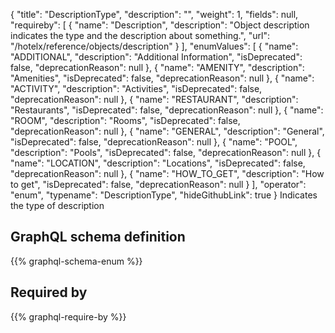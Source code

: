 {
  "title": "DescriptionType",
  "description": "",
  "weight": 1,
  "fields": null,
  "requireby": [
    {
      "name": "Description",
      "description": "Object description indicates the type and the description about something.",
      "url": "/hotelx/reference/objects/description"
    }
  ],
  "enumValues": [
    {
      "name": "ADDITIONAL",
      "description": "Additional Information",
      "isDeprecated": false,
      "deprecationReason": null
    },
    {
      "name": "AMENITY",
      "description": "Amenities",
      "isDeprecated": false,
      "deprecationReason": null
    },
    {
      "name": "ACTIVITY",
      "description": "Activities",
      "isDeprecated": false,
      "deprecationReason": null
    },
    {
      "name": "RESTAURANT",
      "description": "Restaurants",
      "isDeprecated": false,
      "deprecationReason": null
    },
    {
      "name": "ROOM",
      "description": "Rooms",
      "isDeprecated": false,
      "deprecationReason": null
    },
    {
      "name": "GENERAL",
      "description": "General",
      "isDeprecated": false,
      "deprecationReason": null
    },
    {
      "name": "POOL",
      "description": "Pools",
      "isDeprecated": false,
      "deprecationReason": null
    },
    {
      "name": "LOCATION",
      "description": "Locations",
      "isDeprecated": false,
      "deprecationReason": null
    },
    {
      "name": "HOW_TO_GET",
      "description": "How to get",
      "isDeprecated": false,
      "deprecationReason": null
    }
  ],
  "operator": "enum",
  "typename": "DescriptionType",
  "hideGithubLink": true
}
Indicates the type of description
## GraphQL schema definition

{{% graphql-schema-enum %}}

## Required by

{{% graphql-require-by %}}
